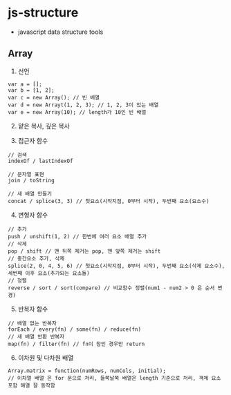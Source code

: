 # js-structure

- javascript data structure tools

## Array

1. 선언

```
var a = [];
var b = [1, 2];
var c = new Array(); // 빈 배열
var d = new Arrayt(1, 2, 3); // 1, 2, 3이 있는 배열
var e = new Array(10); // length가 10인 빈 배열
```

2. 얕은 복사, 깊은 복사

3. 접근자 함수

```
// 검색
indexOf / lastIndexOf

// 문자열 표현
join / toString

// 새 배열 만들기
concat / splice(3, 3) // 첫요소(시작지점, 0부터 시작), 두번째 요소(요소수)
```

4. 변형자 함수

```
// 추가
push / unshift(1, 2) // 한번에 여러 요소 배열 추가
// 삭제
pop / shift // 맨 뒤쪽 제거는 pop, 맨 앞쪽 제거는 shift
// 중간요소 추가, 삭제
splice(2, 0, 4, 5, 6) // 첫요소(시작지점, 0부터 시작), 두번째 요소(삭제 요소수), 세번째 이후 요소(추가되는 요소들)
// 정렬
reverse / sort / sort(compare) // 비교함수 정렬(num1 - num2 > 0 은 순서 변경)
```

5. 반복자 함수

```
// 배열 없는 반복자
forEach / every(fn) / some(fn) / reduce(fn)
// 새 배열 반환 반복자
map(fn) / filter(fn) // fn이 참인 경우만 return
```

6. 이차원 및 다차원 배열

```
Array.matrix = function(numRows, numCols, initial);
// 이차열 배열 은 for 문으로 처리, 들쭉날쭉 배열은 length 기준으로 처리, 객체 요소 포함 해열 잘 동작함
```
